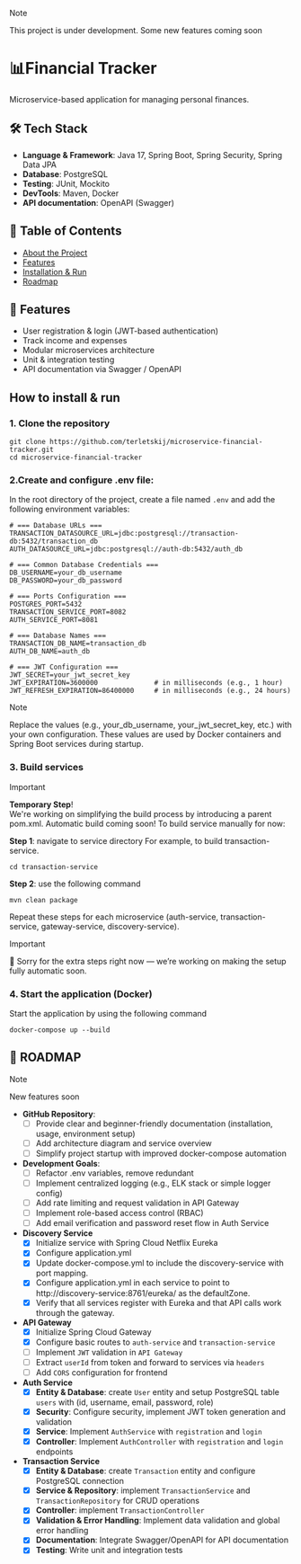 > [!NOTE]
> This project is under development.
> Some new features coming soon

# 📊Financial Tracker
Microservice-based application for managing personal finances.
## 🛠 Tech Stack
  - **Language & Framework**: Java 17, Spring Boot, Spring Security, Spring Data JPA
  - **Database**: PostgreSQL
  - **Testing**: JUnit, Mockito
  - **DevTools**: Maven, Docker
  - **API documentation**: OpenAPI (Swagger)

## 📑 Table of Contents
- [About the Project](#-financial-tracker)
- [Features](#-features)
- [Installation & Run](#how-to-install--run)
- [Roadmap](#-roadmap)

## 🚀 Features
  - User registration & login (JWT-based authentication) <br>
  - Track income and expenses <br>
  - Modular microservices architecture <br>
  - Unit & integration testing <br>
  - API documentation via Swagger / OpenAPI
## How to install & run
### 1. Clone the repository
    git clone https://github.com/terletskij/microservice-financial-tracker.git
    cd microservice-financial-tracker
### 2.Create and configure .env file:
In the root directory of the project, create a file named `.env` and add the following environment variables:

    # === Database URLs ===
    TRANSACTION_DATASOURCE_URL=jdbc:postgresql://transaction-db:5432/transaction_db
    AUTH_DATASOURCE_URL=jdbc:postgresql://auth-db:5432/auth_db
    
    # === Common Database Credentials ===
    DB_USERNAME=your_db_username
    DB_PASSWORD=your_db_password
    
    # === Ports Configuration ===
    POSTGRES_PORT=5432
    TRANSACTION_SERVICE_PORT=8082
    AUTH_SERVICE_PORT=8081
    
    # === Database Names ===
    TRANSACTION_DB_NAME=transaction_db
    AUTH_DB_NAME=auth_db
    
    # === JWT Configuration ===
    JWT_SECRET=your_jwt_secret_key
    JWT_EXPIRATION=3600000              # in milliseconds (e.g., 1 hour)
    JWT_REFRESH_EXPIRATION=86400000     # in milliseconds (e.g., 24 hours)
> [!NOTE] 
> Replace the values (e.g., your_db_username, your_jwt_secret_key, etc.) with your own configuration.
> These values are used by Docker containers and Spring Boot services during startup.
### 3. Build services
> [!IMPORTANT]
> **Temporary Step**! <br>
> We're working on simplifying the build process by introducing a parent pom.xml.
> Automatic build coming soon!
To build service manually for now:

**Step 1**: navigate to service directory
For example, to build transaction-service.

    cd transaction-service
**Step 2**: use the following command

    mvn clean package
Repeat these steps for each microservice (auth-service, transaction-service, gateway-service, discovery-service).
> [!IMPORTANT]
> 🙏 Sorry for the extra steps right now — we’re working on making the setup fully automatic soon.
### 4. Start the application (Docker)
Start the application by using the following command

    docker-compose up --build

## 🚀 ROADMAP
> [!NOTE]
> New features soon
- **GitHub Repository**:
  - [ ] Provide clear and beginner-friendly documentation (installation, usage, environment setup)
  - [ ] Add architecture diagram and service overview
  - [ ] Simplify project startup with improved docker-compose automation
- **Development Goals**:
  - [ ] Refactor .env variables, remove redundant 
  - [ ] Implement centralized logging (e.g., ELK stack or simple logger config)
  - [ ] Add rate limiting and request validation in API Gateway
  - [ ] Implement role-based access control (RBAC)
  - [ ] Add email verification and password reset flow in Auth Service
- **Discovery Service**
  - [x] Initialize service with Spring Cloud Netflix Eureka
  - [x] Configure application.yml
  - [x] Update docker-compose.yml to include the discovery-service with port mapping.
  - [x] Configure application.yml in each service to point to http://discovery-service:8761/eureka/ as the defaultZone.
  - [x] Verify that all services register with Eureka and that API calls work through the gateway.
- **API Gateway**
  - [x] Initialize Spring Cloud Gateway 
  - [X] Configure basic routes to `auth-service` and `transaction-service`
  - [ ] Implement `JWT` validation in `API Gateway`
  - [ ] Extract `userId` from token and forward to services via `headers`
  - [ ] Add `CORS` configuration for frontend
        
- **Auth Service**
  - [x] **Entity & Database**: create `User` entity and setup PostgreSQL table `users` with (id, username, email, password, role)
  - [x] **Security**: Configure security, implement JWT token generation and validation
  - [x] **Service**: Implement `AuthService` with `registration` and `login`
  - [x] **Controller**: Implement  `AuthController` with `registration` and `login` endpoints

- **Transaction Service**
  - [x] **Entity & Database**: create `Transaction` entity and configure PostgreSQL connection
  - [x] **Service & Repository**: implement `TransactionService` and `TransactionRepository` for CRUD operations
  - [x] **Controller**: implement `TransactionController`
  - [x] **Validation & Error Handling**: Implement data validation and global error handling
  - [x] **Documentation**: Integrate Swagger/OpenAPI for API documentation
  - [x] **Testing**: Write unit and integration tests
